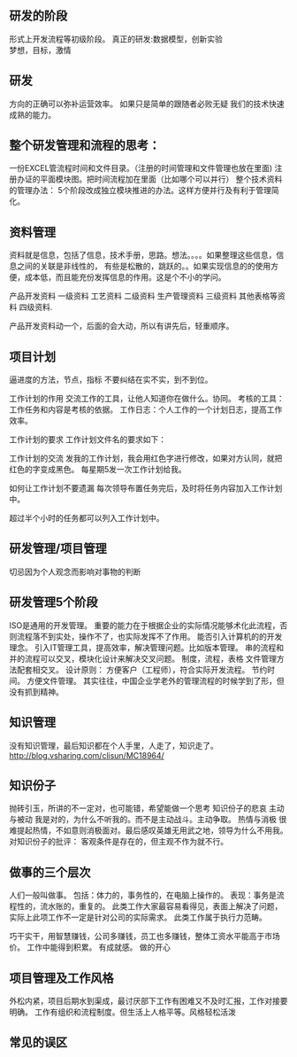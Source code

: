 ## 研发的阶段
形式上开发流程等初级阶段。
真正的研发:数据模型，创新实验  
梦想，目标，激情 

## 研发
方向的正确可以弥补运营效率。
如果只是简单的跟随者必败无疑
我们的技术快速成熟的能力。

## 整个研发管理和流程的思考：
一份EXCEL管流程时间和文件目录。（注册的时间管理和文件管理也放在里面)
注册办证的平面模块图。把时间流程加在里面（比如哪个可以并行）
整个技术资料的管理办法：
5个阶段改成独立模块推进的办法。这样方便并行及有利于管理简化。  

## 资料管理
资料就是信息，包括了信息，技术手册，思路。想法。。。。如果整理这些信息，信息之间的关联是非线性的，
有些是松散的，跳跃的。。如果实现信息的的使用方便，成本低，而且能充份发挥信息的作用。这是个不小的学问。

产品开发资料   一级资料
工艺资料   二级资料
生产管理资料    三级资料
其他表格等资料  四级资料.

产品开发资料动一个，后面的会大动，所以有讲先后，轻重顺序。

## 项目计划
逼进度的方法，节点，指标
不要纠结在实不实，到不到位。

工作计划的作用
交流工作的工具，让他人知道你在做什么。协同。
考核的工具：工作任务和内容是考核的依据。
工作日志：个人工作的一个计划日志，提高工作效率。

工作计划的要求
工作计划文件名的要求如下：

工作计划的交流
发我的工作计划，我会用红色字进行修改，如果对方认同，就把红色的字变成黑色。
每星期5发一次工作计划给我。

如何让工作计划不要遗漏
每次领导布置任务完后，及时将任务内容加入工作计划中。

超过半个小时的任务都可以列入工作计划中。
## 研发管理/项目管理
切忌因为个人观念而影响对事物的判断


## 研发管理5个阶段
ISO是通用的开发管理。
重要的能力在于根据企业的实际情况能够术化此流程，否则流程落不到实处，操作不了，也实际发挥不了作用。
能否引入计算机的的开发理念。
引入IT管理工具，提高效率，解决管理问题。比如版本管理。
串的流程和并的流程可以交叉，模块化设计来解决交叉问题。
制度，流程，表格   文件管理方法配套相交叉。
设计原则：
方便客户（工程师），符合实际开发流程。
节约时间。
方便文件管理。
其实往往，中国企业学老外的管理流程的时候学到了形，但没有抓到精神。

## 知识管理
没有知识管理，最后知识都在个人手里，人走了，知识走了。
http://blog.vsharing.com/clisun/MC18964/

## 知识份子
抛砖引玉，所讲的不一定对，也可能错，希望能做一个思考
知识份子的悲哀
主动与被动
我是对的，为什么不听我的。而不是主动战斗。主动争取。
热情与消极
很难提起热情，不如意则消极面对。最后感叹英雄无用武之地，领导为什么不用我。
对知识份子的批评：
客观条件是存在的，但主观不作为就不行。


## 做事的三个层次
人们一般叫做事。
包括：体力的，事务性的，在电脑上操作的。
表现：事务是流程性的，流水账的，重复的。
此类工作大家最容易看得见，表面上解决了问题，实际上此项工作不一定是针对公司的实际需求。
此类工作属于执行力范畴。

巧干实干，用智慧赚钱，公司多赚钱，员工也多赚钱，整体工资水平能高于市场价。
工作中能得到积累。
有成就感。
做的开心


## 项目管理及工作风格
外松内紧，项目后期水到渠成，最讨厌部下工作有困难又不及时汇报，工作对接要明确。
工作有组织和流程制度。但生活上人格平等。风格轻松活泼

## 常见的误区